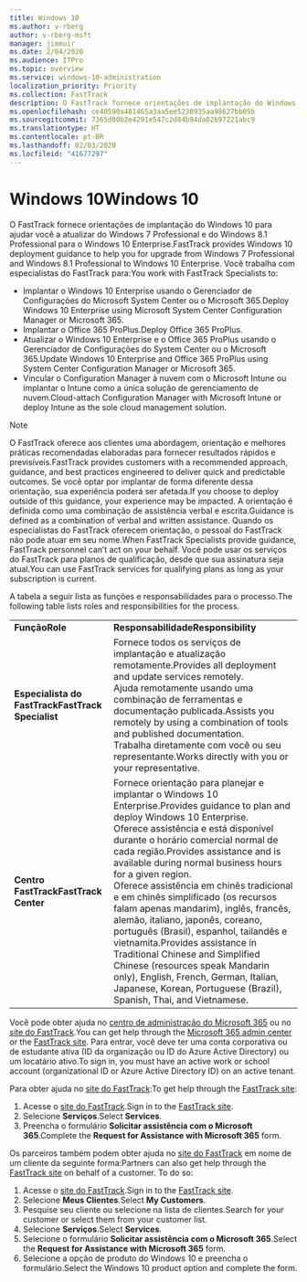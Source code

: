 ```yaml
---
title: Windows 10
ms.author: v-rberg
author: v-rberg-msft
manager: jimmuir
ms.date: 2/04/2020
ms.audience: ITPro
ms.topic: overview
ms.service: windows-10-administration
localization_priority: Priority
ms.collection: FastTrack
description: O FastTrack fornece orientações de implantação do Windows 10 para ajudar você a atualizar do Windows 7 Professional e do Windows 8.1 Professional para o Windows 10 Enterprise.
ms.openlocfilehash: ce40590a481465a3aa5ee5238935aa98627bb05b
ms.sourcegitcommit: 7365d80b2e4291e547c2d84b94da02697221abc9
ms.translationtype: HT
ms.contentlocale: pt-BR
ms.lasthandoff: 02/03/2020
ms.locfileid: "41677297"
---
```

# <a name="windows-10"></a><span data-ttu-id="e10ba-103">Windows 10</span><span class="sxs-lookup"><span data-stu-id="e10ba-103">Windows 10</span></span>

<span data-ttu-id="e10ba-104">O FastTrack fornece orientações de implantação do Windows 10 para ajudar você a atualizar do Windows 7 Professional e do Windows 8.1 Professional para o Windows 10 Enterprise.</span><span class="sxs-lookup"><span data-stu-id="e10ba-104">FastTrack provides Windows 10 deployment guidance to help you for upgrade from Windows 7 Professional and Windows 8.1 Professional to Windows 10 Enterprise.</span></span> <span data-ttu-id="e10ba-105">Você trabalha com especialistas do FastTrack para:</span><span class="sxs-lookup"><span data-stu-id="e10ba-105">You work with FastTrack Specialists to:</span></span>

- <span data-ttu-id="e10ba-106">Implantar o Windows 10 Enterprise usando o Gerenciador de Configurações do Microsoft System Center ou o Microsoft 365.</span><span class="sxs-lookup"><span data-stu-id="e10ba-106">Deploy Windows 10 Enterprise using Microsoft System Center Configuration Manager or Microsoft 365.</span></span>
- <span data-ttu-id="e10ba-107">Implantar o Office 365 ProPlus.</span><span class="sxs-lookup"><span data-stu-id="e10ba-107">Deploy Office 365 ProPlus.</span></span> 
- <span data-ttu-id="e10ba-108">Atualizar o Windows 10 Enterprise e o Office 365 ProPlus usando o Gerenciador de Configurações do System Center ou o Microsoft 365.</span><span class="sxs-lookup"><span data-stu-id="e10ba-108">Update Windows 10 Enterprise and Office 365 ProPlus using System Center Configuration Manager or Microsoft 365.</span></span>
- <span data-ttu-id="e10ba-109">Vincular o Configuration Manager à nuvem com o Microsoft Intune ou implantar o Intune como a única solução de gerenciamento de nuvem.</span><span class="sxs-lookup"><span data-stu-id="e10ba-109">Cloud-attach Configuration Manager with Microsoft Intune or deploy Intune as the sole cloud management solution.</span></span>
  
> [!NOTE]
> <span data-ttu-id="e10ba-110">O FastTrack oferece aos clientes uma abordagem, orientação e melhores práticas recomendadas elaboradas para fornecer resultados rápidos e previsíveis.</span><span class="sxs-lookup"><span data-stu-id="e10ba-110">FastTrack provides customers with a recommended approach, guidance, and best practices engineered to deliver quick and predictable outcomes.</span></span> <span data-ttu-id="e10ba-111">Se você optar por implantar de forma diferente dessa orientação, sua experiência poderá ser afetada.</span><span class="sxs-lookup"><span data-stu-id="e10ba-111">If you choose to deploy outside of this guidance, your experience may be impacted.</span></span> <span data-ttu-id="e10ba-112">A orientação é definida como uma combinação de assistência verbal e escrita.</span><span class="sxs-lookup"><span data-stu-id="e10ba-112">Guidance is defined as a combination of verbal and written assistance.</span></span> <span data-ttu-id="e10ba-113">Quando os especialistas do FastTrack oferecem orientação, o pessoal do FastTrack não pode atuar em seu nome.</span><span class="sxs-lookup"><span data-stu-id="e10ba-113">When FastTrack Specialists provide guidance, FastTrack personnel can’t act on your behalf.</span></span> <span data-ttu-id="e10ba-114">Você pode usar os serviços do FastTrack para planos de qualificação, desde que sua assinatura seja atual.</span><span class="sxs-lookup"><span data-stu-id="e10ba-114">You can use FastTrack services for qualifying plans as long as your subscription is current.</span></span>  
    
<span data-ttu-id="e10ba-115">A tabela a seguir lista as funções e responsabilidades para o processo.</span><span class="sxs-lookup"><span data-stu-id="e10ba-115">The following table lists roles and responsibilities for the process.</span></span>

|||
|:-----|:-----|
|<span data-ttu-id="e10ba-116">**Função**</span><span class="sxs-lookup"><span data-stu-id="e10ba-116">**Role**</span></span> <br/> |<span data-ttu-id="e10ba-117">**Responsabilidade**</span><span class="sxs-lookup"><span data-stu-id="e10ba-117">**Responsibility**</span></span> <br/> |
|<span data-ttu-id="e10ba-118">**Especialista do FastTrack**</span><span class="sxs-lookup"><span data-stu-id="e10ba-118">**FastTrack Specialist**</span></span> <br/> |<span data-ttu-id="e10ba-119">Fornece todos os serviços de implantação e atualização remotamente.</span><span class="sxs-lookup"><span data-stu-id="e10ba-119">Provides all deployment and update services remotely.</span></span>  <br/> <span data-ttu-id="e10ba-120">Ajuda remotamente usando uma combinação de ferramentas e documentação publicada.</span><span class="sxs-lookup"><span data-stu-id="e10ba-120">Assists you remotely by using a combination of tools and published documentation.</span></span> <br/> <span data-ttu-id="e10ba-121">Trabalha diretamente com você ou seu representante.</span><span class="sxs-lookup"><span data-stu-id="e10ba-121">Works directly with you or your representative.</span></span>|
|<span data-ttu-id="e10ba-122">**Centro FastTrack**</span><span class="sxs-lookup"><span data-stu-id="e10ba-122">**FastTrack Center**</span></span>  <br/> |<span data-ttu-id="e10ba-123">Fornece orientação para planejar e implantar o Windows 10 Enterprise.</span><span class="sxs-lookup"><span data-stu-id="e10ba-123">Provides guidance to plan and deploy Windows 10 Enterprise.</span></span>   <br/> <span data-ttu-id="e10ba-124">Oferece assistência e está disponível durante o horário comercial normal de cada região.</span><span class="sxs-lookup"><span data-stu-id="e10ba-124">Provides assistance and is available during normal business hours for a given region.</span></span> <br/> <span data-ttu-id="e10ba-125">Oferece assistência em chinês tradicional e em chinês simplificado (os recursos falam apenas mandarim), inglês, francês, alemão, italiano, japonês, coreano, português (Brasil), espanhol, tailandês e vietnamita.</span><span class="sxs-lookup"><span data-stu-id="e10ba-125">Provides assistance in Traditional Chinese and Simplified Chinese (resources speak Mandarin only), English, French, German, Italian, Japanese, Korean, Portuguese (Brazil), Spanish, Thai, and Vietnamese.</span></span>|
 
<span data-ttu-id="e10ba-126">Você pode obter ajuda no [centro de administração do Microsoft 365](https://go.microsoft.com/fwlink/?linkid=2032704) ou no [site do FastTrack](https://go.microsoft.com/fwlink/?linkid=780698).</span><span class="sxs-lookup"><span data-stu-id="e10ba-126">You can get help through the [Microsoft 365 admin center](https://go.microsoft.com/fwlink/?linkid=2032704) or the [FastTrack site](https://go.microsoft.com/fwlink/?linkid=780698).</span></span> <span data-ttu-id="e10ba-127">Para entrar, você deve ter uma conta corporativa ou de estudante ativa (ID da organização ou ID do Azure Active Directory) ou um locatário ativo.</span><span class="sxs-lookup"><span data-stu-id="e10ba-127">To sign in, you must have an active work or school account (organizational ID or Azure Active Directory ID) on an active tenant.</span></span> 

<span data-ttu-id="e10ba-128">Para obter ajuda no [site do FastTrack](https://go.microsoft.com/fwlink/?linkid=780698):</span><span class="sxs-lookup"><span data-stu-id="e10ba-128">To get help through the [FastTrack site](https://go.microsoft.com/fwlink/?linkid=780698):</span></span> 
1.  <span data-ttu-id="e10ba-129">Acesse o [site do FastTrack](https://go.microsoft.com/fwlink/?linkid=780698).</span><span class="sxs-lookup"><span data-stu-id="e10ba-129">Sign in to the [FastTrack site](https://go.microsoft.com/fwlink/?linkid=780698).</span></span> 
2.  <span data-ttu-id="e10ba-130">Selecione **Serviços**.</span><span class="sxs-lookup"><span data-stu-id="e10ba-130">Select **Services**.</span></span>
3.  <span data-ttu-id="e10ba-131">Preencha o formulário **Solicitar assistência com o Microsoft 365**.</span><span class="sxs-lookup"><span data-stu-id="e10ba-131">Complete the **Request for Assistance with Microsoft 365** form.</span></span>
  
<span data-ttu-id="e10ba-p104">Os parceiros também podem obter ajuda no [site do FastTrack](https://go.microsoft.com/fwlink/?linkid=780698) em nome de um cliente da seguinte forma:</span><span class="sxs-lookup"><span data-stu-id="e10ba-p104">Partners can also get help through the [FastTrack site](https://go.microsoft.com/fwlink/?linkid=780698) on behalf of a customer. To do so:</span></span>
1.  <span data-ttu-id="e10ba-134">Acesse o [site do FastTrack](https://go.microsoft.com/fwlink/?linkid=780698).</span><span class="sxs-lookup"><span data-stu-id="e10ba-134">Sign in to the [FastTrack site](https://go.microsoft.com/fwlink/?linkid=780698).</span></span> 
2.  <span data-ttu-id="e10ba-135">Selecione **Meus Clientes**.</span><span class="sxs-lookup"><span data-stu-id="e10ba-135">Select **My Customers**.</span></span>
3.  <span data-ttu-id="e10ba-136">Pesquise seu cliente ou selecione na lista de clientes.</span><span class="sxs-lookup"><span data-stu-id="e10ba-136">Search for your customer or select them from your customer list.</span></span>
4.  <span data-ttu-id="e10ba-137">Selecione **Serviços**.</span><span class="sxs-lookup"><span data-stu-id="e10ba-137">Select **Services**.</span></span>
5.  <span data-ttu-id="e10ba-138">Selecione o formulário **Solicitar assistência com o Microsoft 365**.</span><span class="sxs-lookup"><span data-stu-id="e10ba-138">Select the **Request for Assistance with Microsoft 365** form.</span></span>
6.  <span data-ttu-id="e10ba-139">Selecione a opção de produto do Windows 10 e preencha o formulário.</span><span class="sxs-lookup"><span data-stu-id="e10ba-139">Select the Windows 10 product option and complete the form.</span></span>
 